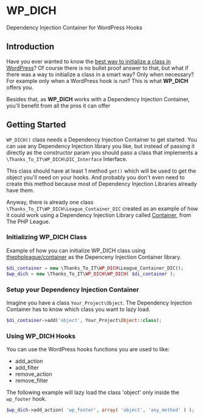 # WP_DICH
Dependency Injection Container for WordPress Hooks

## Introduction
Have you ever wanted to know the [best way to initialize a class in WordPress](https://wordpress.stackexchange.com/questions/70055/best-way-to-initiate-a-class-in-a-wp-plugin)?
Of course there is no bullet proof answer to that, but what if there was a way to initialize a class in a smart way? Only when necessary? For example only when a WordPress hook is run? This is what **WP_DICH** offers you.

Besides that, as **WP_DICH** works with a Dependency Injection Container, you'll benefit from all the pros it can offer

## Getting Started
`WP_DICH()` class needs a Dependency Injection Container to get started.
You can use any Dependency Injection library you like, but instead of passing it directly as the constructor param you should pass a class that implements a `\Thanks_To_IT\WP_DICH\DIC_Interface` Interface.

This class should have at least 1 method `get()` which will be used to get the object you'll need on your hooks.
And probably you don't even need to create this method because most of Dependency Injection Libraries already have them.

Anyway, there is already one class `\Thanks_To_IT\WP_DICH\League_Container_DIC` created as an example of how it could work using a Dependency Injection Library called [Container](https://github.com/thephpleague/container), from The PHP League.

### Initializing WP_DICH Class
Example of how you can initialize WP_DICH class using [thephpleague/container](https://github.com/thephpleague/container) as the Depenceny Injection Container library.
```php
$di_container = new \Thanks_To_IT\WP_DICH\League_Container_DIC();
$wp_dich = new \Thanks_To_IT\WP_DICH\WP_DICH( $di_container );
```

### Setup your Dependency Injection Container
Imagine you have a class `Your_Project\Object`.
The Dependency Injection Container has to know which class you want to lazy load. 
```php
$di_container->add('object', Your_Project\Object::class);
```

### Using WP_DICH Hooks
You can use the WordPress hooks functions you are used to like:
- add_action
- add_filter
- remove_action
- remove_filter

The following example will lazy load the class 'object' only inside the `wp_footer` hook.
```php
$wp_dich->add_action( 'wp_footer', array( 'object', 'any_method' ) );
```
